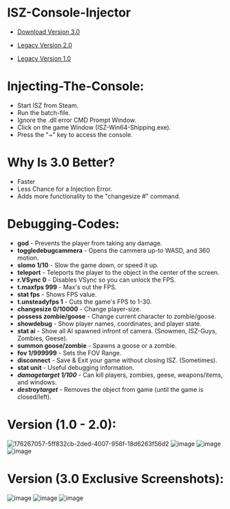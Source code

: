 # ISZ-Console-Injector

- [Download Version 3.0](https://github.com/Cracko298/ISZ-Console-Injector/releases/download/v3.0-alpha-3/ISZ-Inject-Tool-v3.zip)

- [Legacy Version 2.0](https://github.com/Cracko298/ISZ-Console-Injector/blob/main/ISZ-Inject-Tool-v2.zip?raw=true)

- [Legacy Version 1.0](https://github.com/Cracko298/ISZ-Console-Injector/blob/main/ISZ-Inject-Tool.zip?raw=true)


# Injecting-The-Console:
- Start ISZ from Steam.
- Run the batch-file.
- Ignore the .dll error CMD Prompt Window.
- Click on the game Window (ISZ-Win64-Shipping.exe).
- Press the "~" key to access the console.

# Why Is 3.0 Better?
- Faster
- Less Chance for a Injection Error.
- Adds more functionality to the "changesize #" command.

# Debugging-Codes:
- **god** - Prevents the player from taking any damage.
- **toggledebugcammera** - Opens the cammera up-to WASD, and 360 motion.
- **slomo 1/10** - Slow the game down, or speed it up.
- **teleport** - Teleports the player to the object in the center of the screen.
- **r.VSync 0** - Disables VSync so you can unlock the FPS.
- **t.maxfps 999** - Max's out the FPS.
- **stat fps** - Shows FPS value.
- **t.unsteadyfps 1** - Cuts the game's FPS to 1-30.
- **changesize 0/10000** - Change player-size.
- **possess zombie/goose** - Change current character to zombie/goose.
- **showdebug** - Show player names, coordinates, and player state.
- **stat ai** - Show all AI spawned infront of camera. (Snowmen, ISZ-Guys, Zombies, Geese).
- **summon goose/zombie** - Spawns a goose or a zombie.
- **fov 1/999999** - Sets the FOV Range.
- **disconnect** - Save & Exit your game without closing ISZ. (Sometimes).
- **stat unit** - Useful debugging information.
- ***damagetarget 1/100*** - Can kill players, zombies, geese, weapons/items, and windows.
- ***destroytarget*** - Removes the object from game (until the game is closed/left).

# Version (1.0 - 2.0):
![176267057-5ff832cb-2ded-4007-956f-18d6263f56d2](https://user-images.githubusercontent.com/78656905/187112049-73b842f6-af31-4e76-9561-a06ab6c1dafb.png)
![image](https://user-images.githubusercontent.com/78656905/187112064-f900b019-ab4d-4a7f-9f5d-ec4c4b6577f6.png)
![image](https://user-images.githubusercontent.com/78656905/187112097-7cae244c-47cf-4a80-95aa-ce30515bd854.png)
![image](https://user-images.githubusercontent.com/78656905/187112182-45027593-7fe6-44e0-a295-0c121098ff9b.png)

# Version (3.0 Exclusive Screenshots):
![image](https://user-images.githubusercontent.com/78656905/196001858-9fc83590-6871-44c6-925c-41700e37dd3f.png)
![image](https://user-images.githubusercontent.com/78656905/196001869-89f1fdf0-3582-457b-aff7-f1c5c193681e.png)
![image](https://user-images.githubusercontent.com/78656905/196001883-04e0a02b-ed5a-46f3-b69f-cbb655877163.png)


